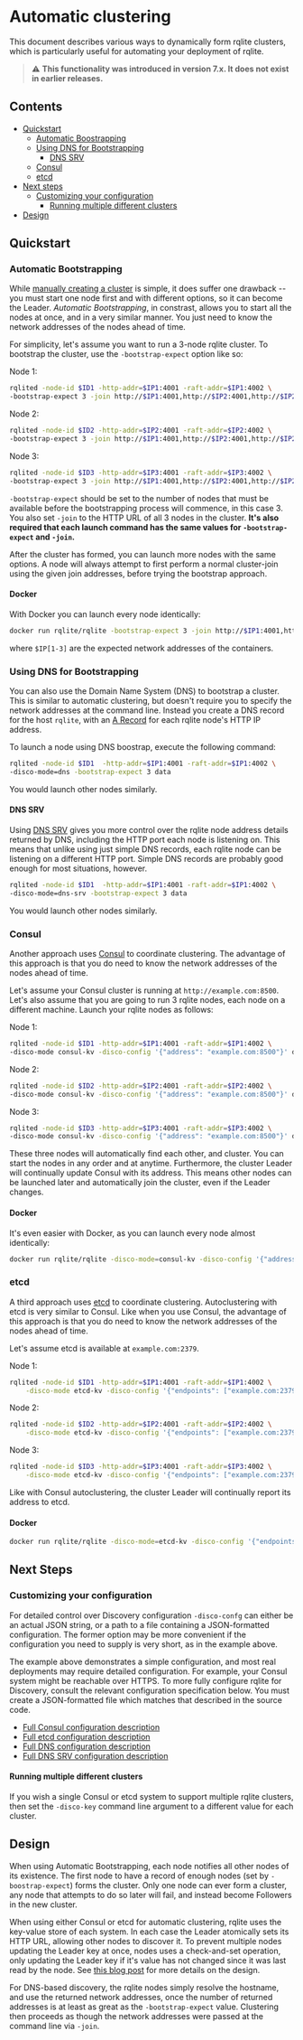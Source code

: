 # Automatic clustering
This document describes various ways to dynamically form rqlite clusters, which is particularly useful for automating your deployment of rqlite.

> :warning: **This functionality was introduced in version 7.x. It does not exist in earlier releases.**

## Contents
* [Quickstart](#quickstart)
  * [Automatic Boostrapping](#automatic-bootstrapping)
  * [Using DNS for Bootstrapping](#using-dns-for-bootstrapping)
    * [DNS SRV](#dns-srv)
  * [Consul](#consul)
  * [etcd](#etcd)
* [Next steps](#next-steps)
  * [Customizing your configuration](#customizing-your-configuration)
    * [Running multiple different clusters](#running-multiple-different-clusters)
* [Design](#design)

## Quickstart

### Automatic Bootstrapping
While [manually creating a cluster](https://github.com/rqlite/rqlite/blob/master/DOC/CLUSTER_MGMT.md) is simple, it does suffer one drawback -- you must start one node first and with different options, so it can become the Leader. _Automatic Bootstrapping_, in constrast, allows you to start all the nodes at once, and in a very similar manner. You just need to know the network addresses of the nodes ahead of time.

For simplicity, let's assume you want to run a 3-node rqlite cluster. To bootstrap the cluster, use the `-bootstrap-expect` option like so:

Node 1:
```bash
rqlited -node-id $ID1 -http-addr=$IP1:4001 -raft-addr=$IP1:4002 \
-bootstrap-expect 3 -join http://$IP1:4001,http://$IP2:4001,http://$IP2:4001 data
```
Node 2:
```bash
rqlited -node-id $ID2 -http-addr=$IP2:4001 -raft-addr=$IP2:4002 \
-bootstrap-expect 3 -join http://$IP1:4001,http://$IP2:4001,http://$IP2:4001 data
```
Node 3:
```bash
rqlited -node-id $ID3 -http-addr=$IP3:4001 -raft-addr=$IP3:4002 \
-bootstrap-expect 3 -join http://$IP1:4001,http://$IP2:4001,http://$IP2:4001 data
```

`-bootstrap-expect` should be set to the number of nodes that must be available before the bootstrapping process will commence, in this case 3. You also set `-join` to the HTTP URL of all 3 nodes in the cluster. **It's also required that each launch command has the same values for `-bootstrap-expect` and `-join`.**

After the cluster has formed, you can launch more nodes with the same options. A node will always attempt to first perform a normal cluster-join using the given join addresses, before trying the bootstrap approach.

#### Docker
With Docker you can launch every node identically:
```bash
docker run rqlite/rqlite -bootstrap-expect 3 -join http://$IP1:4001,http://$IP2:4001,http://$IP2:4001
```
where `$IP[1-3]` are the expected network addresses of the containers.

### Using DNS for Bootstrapping
You can also use the Domain Name System (DNS) to bootstrap a cluster. This is similar to automatic clustering, but doesn't require you to specify the network addresses at the command line. Instead you create a DNS record for the host `rqlite`, with an [A Record](https://www.cloudflare.com/learning/dns/dns-records/dns-a-record/) for each rqlite node's HTTP IP address.

To launch a node using DNS boostrap, execute the following command:
```bash
rqlited -node-id $ID1  -http-addr=$IP1:4001 -raft-addr=$IP1:4002 \
-disco-mode=dns -bootstrap-expect 3 data
```
You would launch other nodes similarly.

#### DNS SRV
Using [DNS SRV](https://www.cloudflare.com/learning/dns/dns-records/dns-srv-record/) gives you more control over the rqlite node address details returned by DNS, including the HTTP port each node is listening on. This means that unlike using just simple DNS records, each rqlite node can be listening on a different HTTP port. Simple DNS records are probably good enough for most situations, however.
```bash
rqlited -node-id $ID1  -http-addr=$IP1:4001 -raft-addr=$IP1:4002 \
-disco-mode=dns-srv -bootstrap-expect 3 data
```
You would launch other nodes similarly.

### Consul
Another approach uses [Consul](https://www.consul.io/) to coordinate clustering. The advantage of this approach is that you do need to know the network addresses of the nodes ahead of time.

Let's assume your Consul cluster is running at `http://example.com:8500`. Let's also assume that you are going to run 3 rqlite nodes, each node on a different machine. Launch your rqlite nodes as follows:

Node 1:
```bash
rqlited -node-id $ID1 -http-addr=$IP1:4001 -raft-addr=$IP1:4002 \
-disco-mode consul-kv -disco-config '{"address": "example.com:8500"}' data
```
Node 2:
```bash
rqlited -node-id $ID2 -http-addr=$IP2:4001 -raft-addr=$IP2:4002 \
-disco-mode consul-kv -disco-config '{"address": "example.com:8500"}' data
```
Node 3:
```bash
rqlited -node-id $ID3 -http-addr=$IP3:4001 -raft-addr=$IP3:4002 \
-disco-mode consul-kv -disco-config '{"address": "example.com:8500"}' data
```

These three nodes will automatically find each other, and cluster. You can start the nodes in any order and at anytime. Furthermore, the cluster Leader will continually update Consul with its address. This means other nodes can be launched later and automatically join the cluster, even if the Leader changes.

#### Docker
It's even easier with Docker, as you can launch every node almost identically:
```bash
docker run rqlite/rqlite -disco-mode=consul-kv -disco-config '{"address": "example.com:8500"}'
```

### etcd
A third approach uses [etcd](https://www.etcd.io/) to coordinate clustering. Autoclustering with etcd is very similar to Consul. Like when you use Consul, the advantage of this approach is that you do need to know the network addresses of the nodes ahead of time.

Let's assume etcd is available at `example.com:2379`.

Node 1:
```bash
rqlited -node-id $ID1 -http-addr=$IP1:4001 -raft-addr=$IP1:4002 \
	-disco-mode etcd-kv -disco-config '{"endpoints": ["example.com:2379"]}' data
```
Node 2:
```bash
rqlited -node-id $ID2 -http-addr=$IP2:4001 -raft-addr=$IP2:4002 \
	-disco-mode etcd-kv -disco-config '{"endpoints": ["example.com:2379"]}' data
```
Node 3:
```bash
rqlited -node-id $ID3 -http-addr=$IP3:4001 -raft-addr=$IP3:4002 \
	-disco-mode etcd-kv -disco-config '{"endpoints": ["example.com:2379"]}' data
```
 Like with Consul autoclustering, the cluster Leader will continually report its address to etcd.

 #### Docker
```bash
docker run rqlite/rqlite -disco-mode=etcd-kv -disco-config '{"endpoints": ["example.com:2379"]}'
```

## Next Steps
### Customizing your configuration
For detailed control over Discovery configuration `-disco-confg` can either be an actual JSON string, or a path to a file containing a JSON-formatted configuration. The former option may be more convenient if the configuration you need to supply is very short, as in the example above.

The example above demonstrates a simple configuration, and most real deployments may require detailed configuration. For example, your Consul system might be reachable over HTTPS. To more fully configure rqlite for Discovery, consult the relevant configuration specification below. You must create a JSON-formatted file which matches that described in the source code.

- [Full Consul configuration description](https://github.com/rqlite/rqlite-disco-clients/blob/main/consul/config.go)
- [Full etcd configuration description](https://github.com/rqlite/rqlite-disco-clients/blob/main/etcd/config.go)
- [Full DNS configuration description](https://github.com/rqlite/rqlite-disco-clients/blob/main/dns/config.go)
- [Full DNS SRV configuration description](https://github.com/rqlite/rqlite-disco-clients/blob/main/dnssrv/config.go)

#### Running multiple different clusters
If you wish a single Consul or etcd system to support multiple rqlite clusters, then set the `-disco-key` command line argument to a different value for each cluster.

## Design
When using Automatic Bootstrapping, each node notifies all other nodes of its existence. The first node to have a record of enough nodes (set by `-boostrap-expect`) forms the cluster. Only one node can ever form a cluster, any node that attempts to do so later will fail, and instead become Followers in the new cluster.

When using either Consul or etcd for automatic clustering, rqlite uses the key-value store of each system. In each case the Leader atomically sets its HTTP URL, allowing other nodes to discover it. To prevent multiple nodes updating the Leader key at once, nodes uses a check-and-set operation, only updating the Leader key if it's value has not changed since it was last read by the node. See [this blog post](https://www.philipotoole.com/rqlite-7-0-designing-node-discovery-and-automatic-clustering/) for more details on the design.

For DNS-based discovery, the rqlite nodes simply resolve the hostname, and use the returned network addresses, once the number of returned addresses is at least as great as the `-bootstrap-expect` value. Clustering then proceeds as though the network addresses were passed at the command line via `-join`.
